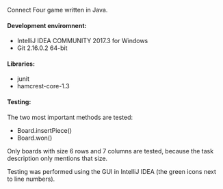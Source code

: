 Connect Four game written in Java.

#### Development enviromnent: ####

- IntelliJ IDEA COMMUNITY 2017.3 for Windows
- Git 2.16.0.2 64-bit

#### Libraries: ####

- junit
- hamcrest-core-1.3

#### Testing: ####

The two most important methods are tested:  
- Board.insertPiece()
- Board.won()

Only boards with size 6 rows and 7 columns are tested, because the task description only mentions that size.

Testing was performed using the GUI in IntelliJ IDEA (the green icons next to line numbers).